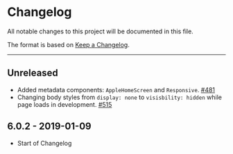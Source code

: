 # Changelog

All notable changes to this project will be documented in this file.

The format is based on [Keep a Changelog](http://keepachangelog.com/en/1.0.0/).

<!-- Unreleased changes should go to UNRELEASED.md -->

---

## Unreleased

- Added metadata components: `AppleHomeScreen` and `Responsive`. [#481](https://github.com/Shopify/quilt/pull/481)
- Changing body styles from `display: none` to `visisbility: hidden` while page loads in development. [#515](https://github.com/Shopify/quilt/pull/515)

## 6.0.2 - 2019-01-09

- Start of Changelog
